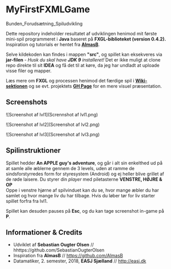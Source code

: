# MyFirstFXMLGame
Bunden_Forudsætning_Spiludvikling


Dette repository indeholder resultatet af udviklingen henimod mit første mini-spil programmeret i **Java** baseret på **FXGL-biblioteket (version 0.4.2).** Inspiration og tutorials er hentet fra [**AlmasB**](http://almasb.github.io/FXGL/).

Selve kildekoden kan findes i mappen **"src"**, og spillet kan eksekveres via **jar-filen** - _Husk du skal have **JDK 9** installeret!_ Det er ikke muligt at clone repo direkte til sit **IDEA** og få det til at køre, da jeg har undladt at uploade visse filer og mapper.

Læs mere om **FXGL** og processen henimod det færdige spil i [**Wiki-sektionen**](https://github.com/SebastianOugterOlsen/MyFirstFXMLGame/wiki) og se evt. projektets [**GH Page**](https://dani832m.github.io/MyFirstGame) for en mere visuel præsentation.


## Screenshots

![Screenshot af lvl1](Scrennshot af lvl1.png)

![Screenshot af lvl2](Screenshot af lvl2.png)

![Screenshot af lvl3](Screenshot af lvl3.png)


## Spilinstruktioner


Spillet hedder **An APPLE guy's adventure**, og går i alt sin enkelthed ud på at samle alle æblerne gennem de 3 levels, uden at ramme de sindsforstyrredes form for styresystem (Android) og ej heller blive grillet af de røde laisere. 
Du styrer din _player_ med piletasterne **VENSTRE, HØJRE & OP**  
Oppe i venstre hjørne af spilvinduet kan du se, hvor mange æbler du har samlet og hvor mange liv du har tilbage. Hvis du løber tør for liv starter spillet forfra fra lvl1.


Spillet kan desuden pauses på **Esc**, og du kan tage screenshot in-game på **P**.


## Informationer & Credits

- Udviklet af **Sebastian Ougter Olsen** // hhttps://github.com/SebastianOugterOlsen
- Inspiration fra **AlmasB** // https://github.com/AlmasB
- Datamatiker, 2. semester, 2018, **EASJ Sjælland** // http://easj.dk